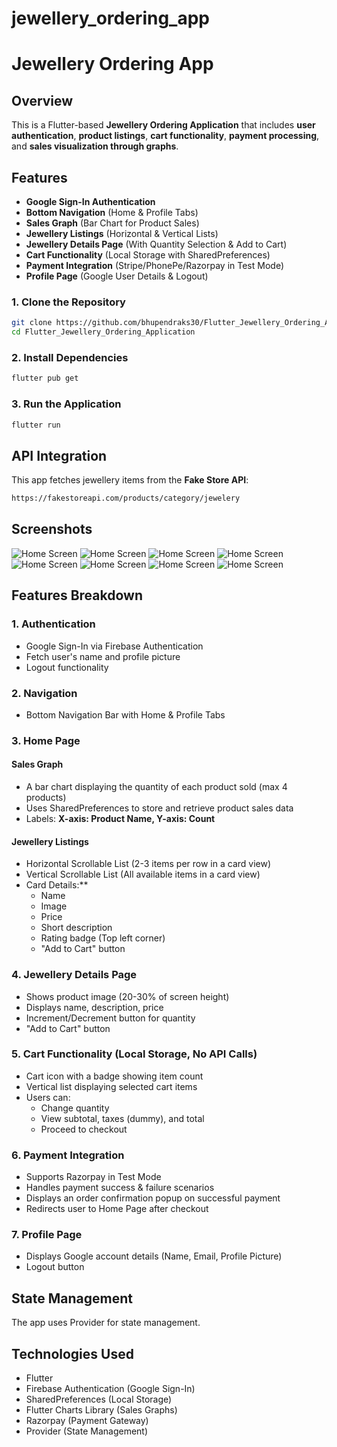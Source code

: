 # jewellery_ordering_app

# Jewellery Ordering App

## Overview
This is a Flutter-based **Jewellery Ordering Application** that includes **user authentication**, **product listings**, **cart functionality**, **payment processing**, and **sales visualization through graphs**.

## Features
- **Google Sign-In Authentication**
- **Bottom Navigation** (Home & Profile Tabs)
- **Sales Graph** (Bar Chart for Product Sales)
- **Jewellery Listings** (Horizontal & Vertical Lists)
- **Jewellery Details Page** (With Quantity Selection & Add to Cart)
- **Cart Functionality** (Local Storage with SharedPreferences)
- **Payment Integration** (Stripe/PhonePe/Razorpay in Test Mode)
- **Profile Page** (Google User Details & Logout)

### 1. Clone the Repository
```sh
git clone https://github.com/bhupendraks30/Flutter_Jewellery_Ordering_Application 
cd Flutter_Jewellery_Ordering_Application
```
### 2. Install Dependencies
```sh
flutter pub get
```

### 3. Run the Application
```sh
flutter run
```

## API Integration
This app fetches jewellery items from the **Fake Store API**:
```sh
https://fakestoreapi.com/products/category/jewelery
```

## Screenshots
![Home Screen](screenshots/flutter_01.png)
![Home Screen](screenshots/flutter_02.png)
![Home Screen](screenshots/flutter_03.png)
![Home Screen](screenshots/flutter_04.png)
![Home Screen](screenshots/flutter_05.png)
![Home Screen](screenshots/flutter_06.png)
![Home Screen](screenshots/flutter_07.png)
![Home Screen](screenshots/flutter_08.png)

## Features Breakdown

### 1. Authentication
- Google Sign-In via Firebase Authentication
- Fetch user's name and profile picture
- Logout functionality

### 2. Navigation
- Bottom Navigation Bar with Home & Profile Tabs

### 3. Home Page
#### Sales Graph
- A bar chart displaying the quantity of each product sold (max 4 products)
- Uses SharedPreferences to store and retrieve product sales data
- Labels: **X-axis: Product Name, Y-axis: Count**

#### Jewellery Listings
- Horizontal Scrollable List (2-3 items per row in a card view)
- Vertical Scrollable List (All available items in a card view)
- Card Details:**
    - Name
    - Image
    - Price
    - Short description
    - Rating badge (Top left corner)
    - "Add to Cart" button

### 4. Jewellery Details Page
- Shows product image (20-30% of screen height)
- Displays name, description, price
- Increment/Decrement button for quantity
- "Add to Cart" button

### 5. Cart Functionality (Local Storage, No API Calls)
- Cart icon with a badge showing item count
- Vertical list displaying selected cart items
- Users can:
    - Change quantity
    - View subtotal, taxes (dummy), and total
    - Proceed to checkout

### 6. Payment Integration
- Supports Razorpay in Test Mode
- Handles payment success & failure scenarios
- Displays an order confirmation popup on successful payment
- Redirects user to Home Page after checkout

### 7. Profile Page
- Displays Google account details (Name, Email, Profile Picture)
- Logout button

## State Management
The app uses Provider for state management.


## Technologies Used
- Flutter
- Firebase Authentication (Google Sign-In)
- SharedPreferences (Local Storage)
- Flutter Charts Library (Sales Graphs)
- Razorpay (Payment Gateway)
- Provider (State Management)
